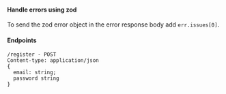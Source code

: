 #### Handle errors using zod

To send the zod error object in the error response body add `err.issues[0]`.

#### Endpoints

`````
/register - POST
Content-type: application/json
{
  email: string;
  password string
}
`````
